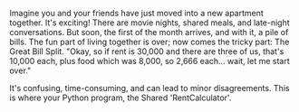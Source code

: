 Imagine you and your friends have just moved into a new apartment together. It's exciting! There are movie nights, shared meals, and late-night conversations. But soon, the first of the month arrives, and with it, a pile of bills. The fun part of living together is over; now comes the tricky part: The Great Bill Split.
"Okay, so if rent is 30,000 and there are three of us, that's 10,000 each, plus food which was 8,000, so 2,666 each... wait, let me start over."

It's confusing, time-consuming, and can lead to minor disagreements. This is where your Python program, the Shared 'RentCalculator'.
